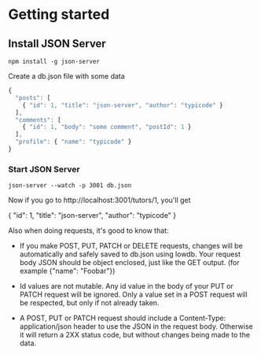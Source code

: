 # Getting started

## Install JSON Server

```
npm install -g json-server
```

Create a db.json file with some data

```javascript
{
  "posts": [
    { "id": 1, "title": "json-server", "author": "typicode" }
  ],
  "comments": [
    { "id": 1, "body": "some comment", "postId": 1 }
  ],
  "profile": { "name": "typicode" }
}
```

### Start JSON Server

```
json-server --watch -p 3001 db.json
```

Now if you go to http://localhost:3001/tutors/1, you'll get

{ "id": 1, "title": "json-server", "author": "typicode" }

Also when doing requests, it's good to know that:

- If you make POST, PUT, PATCH or DELETE requests, changes will be automatically and safely saved to db.json using lowdb.
  Your request body JSON should be object enclosed, just like the GET output. (for example {"name": "Foobar"})

- Id values are not mutable. Any id value in the body of your PUT or PATCH request will be ignored. Only a value set in a POST request will be respected, but only if not already taken.

- A POST, PUT or PATCH request should include a Content-Type: application/json header to use the JSON in the request body. Otherwise it will return a 2XX status code, but without changes being made to the data.
